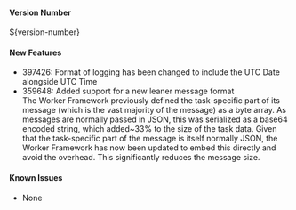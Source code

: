 #### Version Number
${version-number}

#### New Features
- 397426: Format of logging has been changed to include the UTC Date alongside UTC Time
- 359648: Added support for a new leaner message format  
  The Worker Framework previously defined the task-specific part of its message (which is the vast majority of the message) as a byte array. As messages are normally passed in JSON, this was serialized as a base64 encoded string, which added~33% to the size of the task data. Given that the task-specific part of the message is itself normally JSON, the Worker Framework has now been updated to embed this directly and avoid the overhead. This significantly reduces the message size.

#### Known Issues
- None
